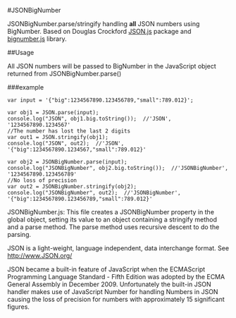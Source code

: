 #JSONBigNumber

JSONBigNumber.parse/stringify handling **all** JSON numbers using BigNumber.
Based on Douglas Crockford [JSON.js](https://github.com/douglascrockford/JSON-js)
package and [bignumber.js](https://github.com/MikeMcl/bignumber.js) library.

##Usage

All JSON numbers will be passed to BigNumber in the JavaScript object returned from
JSONBigNumber.parse()

###example
```
var input = '{"big":1234567890.123456789,"small":789.012}';

var obj1 = JSON.parse(input);
console.log("JSON", obj1.big.toString());  //'JSON', '1234567890.1234567'
//The number has lost the last 2 digits
var out1 = JSON.stringify(obj1);
console.log("JSON", out2);  //'JSON', '{"big":1234567890.1234567,"small":789.012}'

var obj2 = JSONBigNumber.parse(input);
console.log("JSONBigNumber", obj2.big.toString());  //'JSONBigNumber', '1234567890.123456789'
//No loss of precision
var out2 = JSONBigNumber.stringify(obj2);
console.log("JSONBigNumber", out2);  //'JSONBigNumber', '{"big":1234567890.123456789,"small":789.012}'
```
JSONBigNumber.js: This file creates a JSONBigNumber property in the global object,
setting its value to an object containing a stringify
method and a parse method. The parse method uses recursive descent to do the
parsing.

JSON is a light-weight, language independent, data interchange format.
See http://www.JSON.org/

JSON became a built-in feature of JavaScript when the ECMAScript Programming
Language Standard - Fifth Edition was adopted by the ECMA General Assembly
in December 2009. Unfortunately the built-in JSON handler makes use of JavaScript
Number for handling Numbers in JSON causing the loss of precision for numbers
with approximately 15 significant figures.
